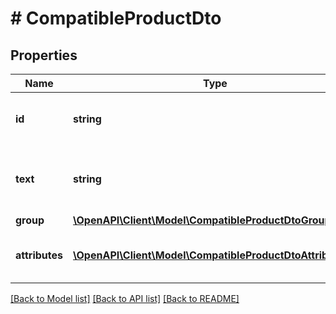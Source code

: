 # # CompatibleProductDto

## Properties

Name | Type | Description | Notes
------------ | ------------- | ------------- | -------------
**id** | **string** | Identifier of the compatible product. | [optional] 
**text** | **string** | Textual representation of the compatible product. | [optional] 
**group** | [**\OpenAPI\Client\Model\CompatibleProductDtoGroup**](CompatibleProductDtoGroup.md) |  | [optional] 
**attributes** | [**\OpenAPI\Client\Model\CompatibleProductDtoAttributes[]**](CompatibleProductDtoAttributes.md) | List of compatible products attributes. | [optional] 

[[Back to Model list]](../../README.md#documentation-for-models) [[Back to API list]](../../README.md#documentation-for-api-endpoints) [[Back to README]](../../README.md)


